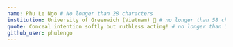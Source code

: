```yaml
---
name: Phu Le Ngo # No longer than 28 characters
institution: University of Greenwich (Vietnam) 🚩 # no longer than 58 characters
quote: Conceal intention softly but ruthless acting! # no longer than 100 characters, avoid using quotes(") to guarantee the format remains the same.
github_user: phulengo
---
```

